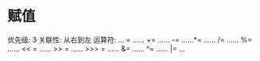 # 赋值

优先级: 3
关联性: 从右到左
运算符: ... = ...\... += ...\... -= ...\...*= ...\... /= ...\... %= ...\... << = ...\... >> = ...\... >>> = ...\... &= ...\... ^= ...\... |= ...


